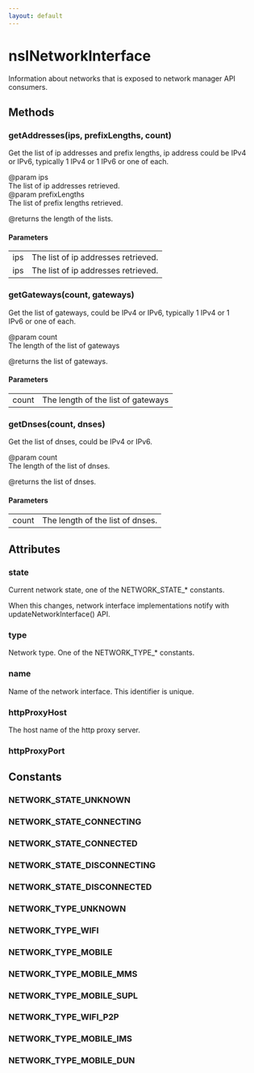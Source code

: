 ```yaml
---
layout: default
---
```


# nsINetworkInterface #
  
Information about networks that is exposed to network manager API consumers.  
  

## Methods ##

### getAddresses(ips, prefixLengths, count) ###
  
Get the list of ip addresses and prefix lengths, ip address could be IPv4  
or IPv6, typically 1 IPv4 or 1 IPv6 or one of each.  
  
@param ips  
       The list of ip addresses retrieved.  
@param prefixLengths  
       The list of prefix lengths retrieved.  
  
@returns the length of the lists.  
  

#### Parameters ####

<table>

<tr>
<td>ips</td>
<td>       The list of ip addresses retrieved.  
</td>
</tr>

<tr>
<td>ips</td>
<td>       The list of ip addresses retrieved.  
</td>
</tr>

</table>

### getGateways(count, gateways) ###
  
Get the list of gateways, could be IPv4 or IPv6, typically 1 IPv4 or 1  
IPv6 or one of each.  
  
@param count  
       The length of the list of gateways  
  
@returns the list of gateways.  
  

#### Parameters ####

<table>

<tr>
<td>count</td>
<td>       The length of the list of gateways  
</td>
</tr>

</table>

### getDnses(count, dnses) ###
  
Get the list of dnses, could be IPv4 or IPv6.  
  
@param count  
       The length of the list of dnses.  
  
@returns the list of dnses.  
  

#### Parameters ####

<table>

<tr>
<td>count</td>
<td>       The length of the list of dnses.  
</td>
</tr>

</table>

## Attributes ##

### state ###
  
Current network state, one of the NETWORK_STATE_* constants.  
  
When this changes, network interface implementations notify with  
updateNetworkInterface() API.  
  

### type ###
  
Network type. One of the NETWORK_TYPE_* constants.  
  

### name ###
  
Name of the network interface. This identifier is unique.  
  

### httpProxyHost ###
  
The host name of the http proxy server.  
  

### httpProxyPort ###

## Constants ##

### NETWORK_STATE_UNKNOWN ###

### NETWORK_STATE_CONNECTING ###

### NETWORK_STATE_CONNECTED ###

### NETWORK_STATE_DISCONNECTING ###

### NETWORK_STATE_DISCONNECTED ###

### NETWORK_TYPE_UNKNOWN ###

### NETWORK_TYPE_WIFI ###

### NETWORK_TYPE_MOBILE ###

### NETWORK_TYPE_MOBILE_MMS ###

### NETWORK_TYPE_MOBILE_SUPL ###

### NETWORK_TYPE_WIFI_P2P ###

### NETWORK_TYPE_MOBILE_IMS ###

### NETWORK_TYPE_MOBILE_DUN ###
